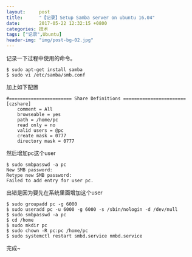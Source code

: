 ```yaml
---
layout:     post
title:      "【记录】Setup Samba server on ubuntu 16.04"
date:       2017-05-22 12:32:15 +0800
categories: 技术
tags: ["记录",Ubuntu]
header-img: "img/post-bg-02.jpg"
---
```


记录一下过程中使用的命令。
```console
$ sudo apt-get install samba
$ sudo vi /etc/samba/smb.conf
```
加上如下配置 
```
#======================= Share Definitions =======================
[czshare]
    comment = All
    browseable = yes
    path = /home/pc
    read only = no
    valid users = @pc
    create mask = 0777
    directory mask = 0777
```
然后增加pc这个user 
``` console
$ sudo smbpasswd -a pc
New SMB password:
Retype new SMB password:
Failed to add entry for user pc.
```
出错是因为要先在系统里面增加这个user 
```console
$ sudo groupadd pc -g 6000
$ sudo useradd pc -u 6000 -g 6000 -s /sbin/nologin -d /dev/null
$ sudo smbpasswd -a pc
$ cd /home
$ sudo mkdir pc
$ sudo chown -R pc:pc /home/pc
$ sudo systemctl restart smbd.service nmbd.service
```
完成~
